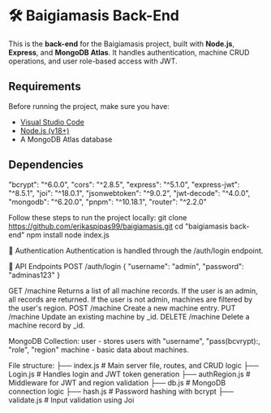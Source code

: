 # 🛠️ Baigiamasis Back-End

This is the **back-end** for the Baigiamasis project, built with **Node.js**, **Express**, and **MongoDB Atlas**. It handles authentication, machine CRUD operations, and user role-based access with JWT.

##  Requirements

Before running the project, make sure you have:
- [Visual Studio Code](https://code.visualstudio.com/)
- [Node.js (v18+)](https://nodejs.org/)
- A MongoDB Atlas database

##  Dependencies
  "bcrypt": "^6.0.0",
  "cors": "^2.8.5",
  "express": "^5.1.0",
  "express-jwt": "^8.5.1",
  "joi": "^18.0.1",
  "jsonwebtoken": "^9.0.2",
  "jwt-decode": "^4.0.0",
  "mongodb": "^6.20.0",
  "pnpm": "^10.18.1",
  "router": "^2.2.0"

Follow these steps to run the project locally:
git clone https://github.com/erikaspipas99/baigiamasis.git
cd "baigiamasis back-end"
npm install
node index.js

🔐 Authentication
Authentication is handled through the /auth/login endpoint.

📡 API Endpoints
POST /auth/login
{
  "username": "admin",
  "password": "adminas123"
}

GET /machine
Returns a list of all machine records.
If the user is an admin, all records are returned.
If the user is not admin, machines are filtered by the user's region.
POST /machine
Create a new machine entry.
PUT /machine
Update an existing machine by _id.
DELETE /machine
Delete a machine record by _id.

MongoDB Collection:
user - stores users with "username", "pass(bcvrypt):, "role", "region"
machine - basic data about machines.

File structure:
├── index.js         # Main server file, routes, and CRUD logic
├── Login.js         # Handles login and JWT token generation
├── authRegion.js    # Middleware for JWT and region validation
├── db.js            # MongoDB connection logic
├── hash.js          # Password hashing with bcrypt
├── validate.js      # Input validation using Joi
